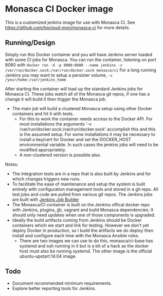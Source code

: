 # Monasca CI Docker image

This is a customized jenkins image for use with Monasca CI. See https://github.com/hpcloud-mon/monasca-ci for more details.

## Running/Design
Simply run this Docker container and you will have Jenkins server loaded with some CI jobs for Monasca.
You can run the container, listening on port 8080 with `docker run -d -p 8080:8080 --name jenkins -v /var/run/docker.sock:/var/run/docker.sock monasca/ci`
For a long running Jenkins you may want to setup a persister volume, `-v /your/home:/var/jenkins_home`

After starting the container will load up the standard Jenkins jobs for Monasca CI. These jobs watch all of the Monasca git repos,
if one has a change it will build it then trigger the Monasca job.
  - The main job will build a clustered Monasca setup using other Docker containers and hit it with tests.
    - For this to work the container needs access to the Docker API. For most installations the arguments '-v /var/run/docker.sock:/var/run/docker.sock'
      accomplish this and this is the assumed setup. For some installations it may be necessary to install a key/cert for Docker and set the DOCKER_HOST
      environmental variable. In such cases the jenkins jobs will need to be modified appropriately.
    - A non-clustered version is possible also.

Notes:
  - The integration tests are in a repo that is also built by Jenkins and for which changes triggers new runs.
  - To facilitate the ease of maintenance and setup the system is built entirely with configuration management tools and stored in a git repo.
    All test jobs and code are pulled from various git repos. The Jenkins jobs are built with
    [Jenkins Job Builder](http://docs.openstack.org/infra/jenkins-job-builder/index.html)
  - The Monasca/CI container is built on the Jenkins offical docker repo with Jenkins, plugins, jjb, vagrant and build Monasca dependencies.
    It should only need updates when one of those components is upgraded.
  - Ideally the build artifacts coming from Jenkins should be Docker containers which we start and link for testing. However we don't yet deploy Docker
    in production, so I build the artifacts we do deploy then install and configure each time with the Monasca Ansible roles.
    - There are two images we can use to do this, monasca/ci-base has systemd and ssh running in it but is a bit of a hack as the docker host must
      also be running systemd. The other image is the official ubuntu-upstart:14.04 image.

## Todo
- Document recommended minimum requirements.
- Explore better reporting tools for Jenkins.
